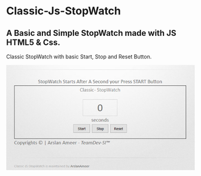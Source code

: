 # Classic-Js-StopWatch
## A Basic and Simple StopWatch made with JS HTML5 &amp; Css.

Classic StopWatch with basic Start, Stop and Reset Button.

![](images/stopwatchdemo.png)


